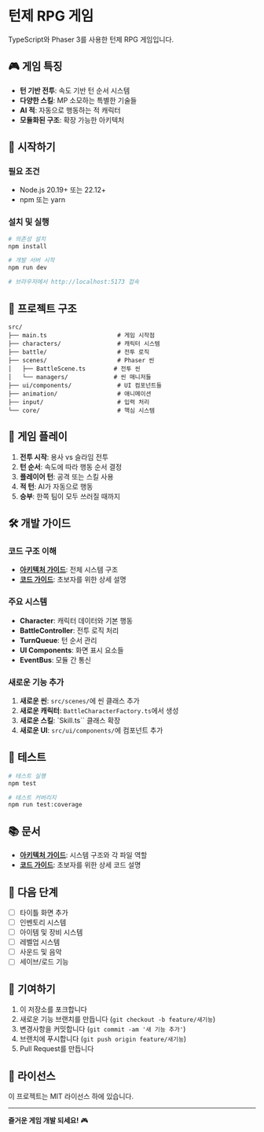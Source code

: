 # 턴제 RPG 게임

TypeScript와 Phaser 3를 사용한 턴제 RPG 게임입니다.

## 🎮 게임 특징

- **턴 기반 전투**: 속도 기반 턴 순서 시스템
- **다양한 스킬**: MP 소모하는 특별한 기술들
- **AI 적**: 자동으로 행동하는 적 캐릭터
- **모듈화된 구조**: 확장 가능한 아키텍처

## 🚀 시작하기

### 필요 조건

- Node.js 20.19+ 또는 22.12+
- npm 또는 yarn

### 설치 및 실행

```bash
# 의존성 설치
npm install

# 개발 서버 시작
npm run dev

# 브라우저에서 http://localhost:5173 접속
```

## 📁 프로젝트 구조

```
src/
├── main.ts                    # 게임 시작점
├── characters/                # 캐릭터 시스템
├── battle/                    # 전투 로직
├── scenes/                    # Phaser 씬
│   ├── BattleScene.ts        # 전투 씬
│   └── managers/             # 씬 매니저들
├── ui/components/             # UI 컴포넌트들
├── animation/                 # 애니메이션
├── input/                     # 입력 처리
└── core/                      # 핵심 시스템
```

## 🎯 게임 플레이

1. **전투 시작**: 용사 vs 슬라임 전투
2. **턴 순서**: 속도에 따라 행동 순서 결정
3. **플레이어 턴**: 공격 또는 스킬 사용
4. **적 턴**: AI가 자동으로 행동
5. **승부**: 한쪽 팀이 모두 쓰러질 때까지

## 🛠️ 개발 가이드

### 코드 구조 이해

- **[아키텍처 가이드](docs/ARCHITECTURE.md)**: 전체 시스템 구조
- **[코드 가이드](docs/CODE_GUIDE.md)**: 초보자를 위한 상세 설명

### 주요 시스템

- **Character**: 캐릭터 데이터와 기본 행동
- **BattleController**: 전투 로직 처리
- **TurnQueue**: 턴 순서 관리
- **UI Components**: 화면 표시 요소들
- **EventBus**: 모듈 간 통신

### 새로운 기능 추가

1. **새로운 씬**: `src/scenes/`에 씬 클래스 추가
2. **새로운 캐릭터**: `BattleCharacterFactory.ts`에서 생성
3. **새로운 스킬**: `Skill.ts`` 클래스 확장
4. **새로운 UI**: `src/ui/components/`에 컴포넌트 추가

## 🧪 테스트

```bash
# 테스트 실행
npm test

# 테스트 커버리지
npm run test:coverage
```

## 📚 문서

- **[아키텍처 가이드](docs/ARCHITECTURE.md)**: 시스템 구조와 각 파일 역할
- **[코드 가이드](docs/CODE_GUIDE.md)**: 초보자를 위한 상세 코드 설명

## 🚀 다음 단계

- [ ] 타이틀 화면 추가
- [ ] 인벤토리 시스템
- [ ] 아이템 및 장비 시스템
- [ ] 레벨업 시스템
- [ ] 사운드 및 음악
- [ ] 세이브/로드 기능

## 🤝 기여하기

1. 이 저장소를 포크합니다
2. 새로운 기능 브랜치를 만듭니다 (`git checkout -b feature/새기능`)
3. 변경사항을 커밋합니다 (`git commit -am '새 기능 추가'`)
4. 브랜치에 푸시합니다 (`git push origin feature/새기능`)
5. Pull Request를 만듭니다

## 📄 라이선스

이 프로젝트는 MIT 라이선스 하에 있습니다.

---

**즐거운 게임 개발 되세요!** 🎮
